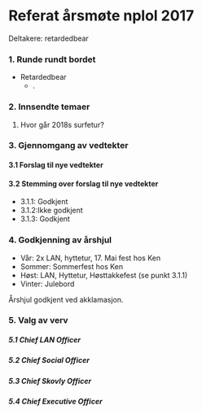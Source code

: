# Referat årsmøte nplol 2017
Deltakere: retardedbear

### 1. Runde rundt bordet
  * Retardedbear
    - .

### 2. Innsendte temaer
  1. Hvor går 2018s surfetur?

### 3. Gjennomgang av vedtekter

#### 3.1 Forslag til nye vedtekter

#### 3.2 Stemming over forslag til nye vedtekter
* 3.1.1: Godkjent
* 3.1.2:Ikke godkjent
* 3.1.3: Godkjent

### 4. Godkjenning av årshjul
* Vår​: 2x LAN, hyttetur, 17. Mai fest hos Ken
* Sommer​: Sommerfest hos Ken
* Høst​: LAN, Hyttetur, Høsttakkefest ​(se punkt 3.1.1)
* Vinter​: Julebord

Årshjul godkjent ved akklamasjon.

### 5. Valg av verv
##### 5.1 Chief LAN Officer
##### 5.2 Chief Social Officer
##### 5.3 Chief Skovly Officer
##### 5.4 Chief Executive Officer
